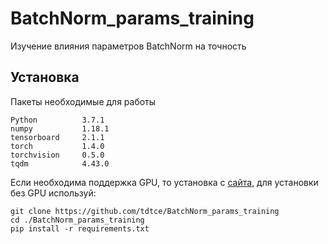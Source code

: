 # BatchNorm_params_training
Изучение влияния параметров BatchNorm на точность

## Установка
Пакеты необходимые для работы
```shell
Python          3.7.1
numpy           1.18.1
tensorboard     2.1.1
torch           1.4.0
torchvision     0.5.0
tqdm            4.43.0
```
Если необходима поддержка GPU, то установка с [сайта](https://pytorch.org/), для установки без GPU используй:
```shell
git clone https://github.com/tdtce/BatchNorm_params_training
cd ./BatchNorm_params_training
pip install -r requirements.txt
```
